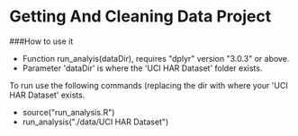 Getting And Cleaning Data Project
=================================

###How to use it

- Function run_analyis(dataDir), requires "dplyr" version "3.0.3" or above.
- Parameter 'dataDir' is where the 'UCI HAR Dataset' folder exists.

To run use the following commands (replacing the dir with where your 'UCI HAR Dataset' exists. 

  - source("run_analysis.R")
  - run_analysis("./data/UCI HAR Dataset")
